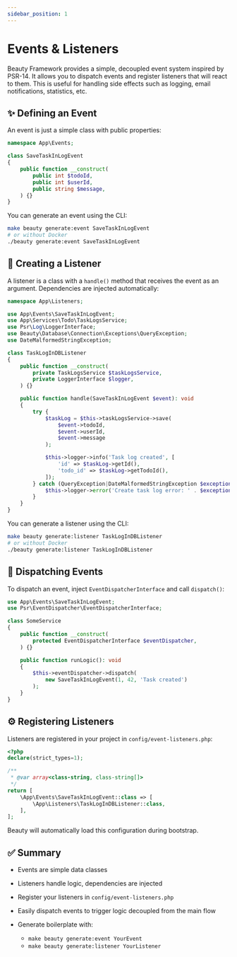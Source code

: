 ```yaml
---
sidebar_position: 1
---
```


# Events & Listeners

Beauty Framework provides a simple, decoupled event system inspired by PSR-14.
It allows you to dispatch events and register listeners that will react to them.
This is useful for handling side effects such as logging, email notifications, statistics, etc.

## ✨ Defining an Event

An event is just a simple class with public properties:

```php
namespace App\Events;

class SaveTaskInLogEvent
{
    public function __construct(
        public int $todoId,
        public int $userId,
        public string $message,
    ) {}
}
```

You can generate an event using the CLI:

```bash
make beauty generate:event SaveTaskInLogEvent
# or without Docker
./beauty generate:event SaveTaskInLogEvent
```

## 🧠 Creating a Listener

A listener is a class with a `handle()` method that receives the event as an argument.
Dependencies are injected automatically:

```php
namespace App\Listeners;

use App\Events\SaveTaskInLogEvent;
use App\Services\Todo\TaskLogsService;
use Psr\Log\LoggerInterface;
use Beauty\Database\Connection\Exceptions\QueryException;
use DateMalformedStringException;

class TaskLogInDBListener
{
    public function __construct(
        private TaskLogsService $taskLogsService,
        private LoggerInterface $logger,
    ) {}

    public function handle(SaveTaskInLogEvent $event): void
    {
        try {
            $taskLog = $this->taskLogsService->save(
                $event->todoId,
                $event->userId,
                $event->message
            );

            $this->logger->info('Task log created', [
                'id' => $taskLog->getId(),
                'todo_id' => $taskLog->getTodoId(),
            ]);
        } catch (QueryException|DateMalformedStringException $exception) {
            $this->logger->error('Create task log error: ' . $exception->getMessage());
        }
    }
}
```

You can generate a listener using the CLI:

```bash
make beauty generate:listener TaskLogInDBListener
# or without Docker
./beauty generate:listener TaskLogInDBListener
```

## 🚀 Dispatching Events

To dispatch an event, inject `EventDispatcherInterface` and call `dispatch()`:

```php
use App\Events\SaveTaskInLogEvent;
use Psr\EventDispatcher\EventDispatcherInterface;

class SomeService
{
    public function __construct(
        protected EventDispatcherInterface $eventDispatcher,
    ) {}

    public function runLogic(): void
    {
        $this->eventDispatcher->dispatch(
            new SaveTaskInLogEvent(1, 42, 'Task created')
        );
    }
}
```

## ⚙️ Registering Listeners

Listeners are registered in your project in `config/event-listeners.php`:

```php
<?php
declare(strict_types=1);

/**
 * @var array<class-string, class-string[]>
 */
return [
    \App\Events\SaveTaskInLogEvent::class => [
        \App\Listeners\TaskLogInDBListener::class,
    ],
];
```

Beauty will automatically load this configuration during bootstrap.

## ✅ Summary

* Events are simple data classes
* Listeners handle logic, dependencies are injected
* Register your listeners in `config/event-listeners.php`
* Easily dispatch events to trigger logic decoupled from the main flow
* Generate boilerplate with:

  * `make beauty generate:event YourEvent`
  * `make beauty generate:listener YourListener`
